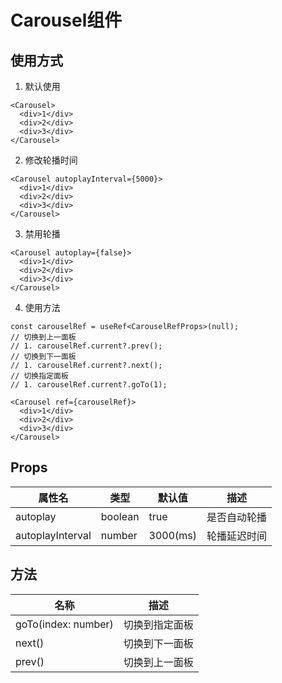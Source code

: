 # Carousel组件

## 使用方式
1. 默认使用
```tsx
<Carousel>
  <div>1</div>
  <div>2</div>
  <div>3</div>
</Carousel>
```

2. 修改轮播时间
```tsx
<Carousel autoplayInterval={5000}>
  <div>1</div>
  <div>2</div>
  <div>3</div>
</Carousel>
```

3. 禁用轮播
```tsx
<Carousel autoplay={false}>
  <div>1</div>
  <div>2</div>
  <div>3</div>
</Carousel>
```

4. 使用方法
```tsx
const carouselRef = useRef<CarouselRefProps>(null);
// 切换到上一面板
// 1. carouselRef.current?.prev();
// 切换到下一面板
// 1. carouselRef.current?.next();
// 切换指定面板
// 1. carouselRef.current?.goTo(1);

<Carousel ref={carouselRef}>
  <div>1</div>
  <div>2</div>
  <div>3</div>
</Carousel>
```

## Props
| 属性名      | 类型 | 默认值 | 描述 |
| ----------- | ----------- |  --- | --- |
| autoplay      | boolean | true | 是否自动轮播 |
| autoplayInterval   | number | 3000(ms) | 轮播延迟时间 |

## 方法
| 名称      | 描述 |
| ----------- | --- |
| goTo(index: number)      | 切换到指定面板 |
| next()      | 切换到下一面板 |
| prev()  | 切换到上一面板 |
